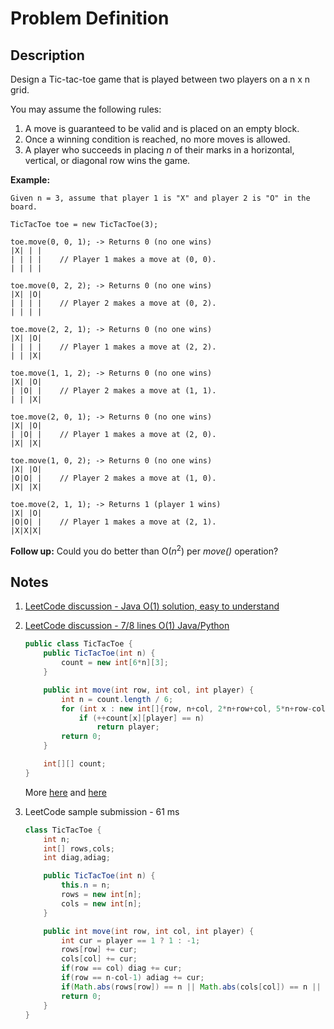 # Problem Definition

## Description

Design a Tic-tac-toe game that is played between two players on a n x n grid.

You may assume the following rules:

1. A move is guaranteed to be valid and is placed on an empty block.
2. Once a winning condition is reached, no more moves is allowed.
3. A player who succeeds in placing _n_ of their marks in a horizontal, vertical, or diagonal row wins the game.

**Example:**

```plaintext
Given n = 3, assume that player 1 is "X" and player 2 is "O" in the board.

TicTacToe toe = new TicTacToe(3);

toe.move(0, 0, 1); -> Returns 0 (no one wins)
|X| | |
| | | |    // Player 1 makes a move at (0, 0).
| | | |

toe.move(0, 2, 2); -> Returns 0 (no one wins)
|X| |O|
| | | |    // Player 2 makes a move at (0, 2).
| | | |

toe.move(2, 2, 1); -> Returns 0 (no one wins)
|X| |O|
| | | |    // Player 1 makes a move at (2, 2).
| | |X|

toe.move(1, 1, 2); -> Returns 0 (no one wins)
|X| |O|
| |O| |    // Player 2 makes a move at (1, 1).
| | |X|

toe.move(2, 0, 1); -> Returns 0 (no one wins)
|X| |O|
| |O| |    // Player 1 makes a move at (2, 0).
|X| |X|

toe.move(1, 0, 2); -> Returns 0 (no one wins)
|X| |O|
|O|O| |    // Player 2 makes a move at (1, 0).
|X| |X|

toe.move(2, 1, 1); -> Returns 1 (player 1 wins)
|X| |O|
|O|O| |    // Player 1 makes a move at (2, 1).
|X|X|X|
```

**Follow up:** Could you do better than O(_n_<sup>2</sup>) per _move()_ operation?

## Notes

1. [LeetCode discussion - Java O(1) solution, easy to understand](https://leetcode.com/explore/interview/card/google/65/design-4/446/discuss/81898/Java-O(1)-solution-easy-to-understand)
1. [LeetCode discussion - 7/8 lines O(1) Java/Python](https://leetcode.com/explore/interview/card/google/65/design-4/446/discuss/81896/78-lines-O(1)-JavaPython)

    ```java
    public class TicTacToe {
        public TicTacToe(int n) {
            count = new int[6*n][3];
        }

        public int move(int row, int col, int player) {
            int n = count.length / 6;
            for (int x : new int[]{row, n+col, 2*n+row+col, 5*n+row-col})
                if (++count[x][player] == n)
                    return player;
            return 0;
        }

        int[][] count;
    }
    ```

    More [here](leetcode.com/explore/interview/card/google/65/design-4/446/discuss/81898/Java-O(1)-solution-easy-to-understand/86324) and [here](leetcode.com/explore/interview/card/google/65/design-4/446/discuss/81898/Java-O(1)-solution-easy-to-understand/86311)

1. LeetCode sample submission - 61 ms

    ```java
    class TicTacToe {
        int n;
        int[] rows,cols;
        int diag,adiag;

        public TicTacToe(int n) {
            this.n = n;
            rows = new int[n];
            cols = new int[n];
        }

        public int move(int row, int col, int player) {
            int cur = player == 1 ? 1 : -1;
            rows[row] += cur;
            cols[col] += cur;
            if(row == col) diag += cur;
            if(row == n-col-1) adiag += cur;
            if(Math.abs(rows[row]) == n || Math.abs(cols[col]) == n || Math.abs(diag) == n || Math.abs(adiag) == n) return player;
            return 0;
        }
    }
    ```